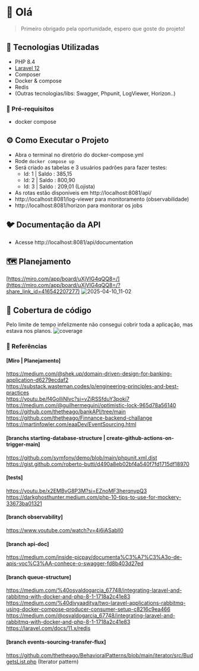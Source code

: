 # 👋 Olá

> Primeiro obrigado pela oportunidade, espero que goste do projeto!

## 🚀 Tecnologias Utilizadas

- PHP 8.4
- [Laravel 12](https://laravel.com/)
- Composer
- Docker & compose
- Redis
- (Outras tecnologias/libs: Swagger, Phpunit, LogViewer, Horizon..)

### 🐨 Pré-requisitos

- docker compose

## ⚙️ Como Executar o Projeto
- Abra o terminal no diretório do docker-compose.yml
- Rode ```docker compose up```
- Será criado as tabelas e 3 usuários padrões para fazer testes:
  - Id: 1 | Saldo :  385,15
  - Id: 2 | Saldo :  800,90
  - Id: 3 | Saldo :  209,01 (Lojista)
- As rotas estão disponiveis em http://localhost:8081/api/
- http://localhost:8081/log-viewer para monitoramento (observabilidade)
- http://localhost:8081/horizon para monitorar os jobs

## 🐦 Documentação da API
- Acesse http://localhost:8081/api/documentation

## 🗺️ Planejamento
[https://miro.com/app/board/uXjVIG4qQQ8=/](https://miro.com/app/board/uXjVIG4qQQ8=/?share_link_id=416542207277)
![2025-04-10_11-02](https://github.com/user-attachments/assets/9aaaba94-cb58-4307-a195-576e22e22b51)

## 📶 Cobertura de código
Pelo limite de tempo infelizmente não consegui cobrir toda a aplicação, mas estava nos planos.
![coverage](https://github.com/user-attachments/assets/a5cbac05-9c6e-4432-b549-243389bcc407)

### 📄 Referências
#### [Miro | Planejamento]
https://medium.com/@shek.up/domain-driven-design-for-banking-application-d6279ecdaf2  
https://substack.wasteman.codes/p/engineering-principles-and-best-practices  
https://youtu.be/f4GolIiNIvc?si=vZjRSSfduY3poki7
https://medium.com/@guilhermeguini/optimistic-lock-965d78a56140
https://github.com/thetheago/bankAPI/tree/main   
https://github.com/thetheago/Finnance-backend-challange
https://martinfowler.com/eaaDev/EventSourcing.html

#### [branchs starting-database-structure | create-github-actions-on-trigger-main]
https://github.com/symfony/demo/blob/main/phpunit.xml.dist
https://gist.github.com/roberto-butti/d490a8eb02bf4a540f7fd1715df18970

#### [tests]
https://youtu.be/x2EMBvG8P3M?si=EZnoMF3herqnypQ3
https://darkghosthunter.medium.com/php-10-tips-to-use-for-mockery-33673ba01321

#### [branch observability]
https://www.youtube.com/watch?v=4i6iASabll0

#### [branch api-doc]
https://medium.com/inside-picpay/documenta%C3%A7%C3%A3o-de-apis-voc%C3%AA-conhece-o-swagger-fd8b403d27ed

#### [branch queue-structure]
https://medium.com/%40osvaldogarcia_67748/integrating-laravel-and-rabbitmq-with-docker-and-php-8-1-1718a2c41e83
https://medium.com/%40divyaaditya/two-laravel-applications-rabbitmq-using-docker-compose-producer-consumer-setup-c8216c9ea466
https://medium.com/@osvaldogarcia_67748/integrating-laravel-and-rabbitmq-with-docker-and-php-8-1-1718a2c41e83
https://laravel.com/docs/11.x/redis

#### [branch events-sourcing-transfer-flux]
https://github.com/thetheago/BehavioralPatterns/blob/main/iterator/src/BudgetsList.php (Iterator pattern)

